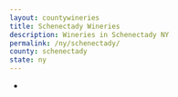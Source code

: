 ```yaml
---
layout: countywineries
title: Schenectady Wineries
description: Wineries in Schenectady NY
permalink: /ny/schenectady/
county: schenectady
state: ny
---
```

-
